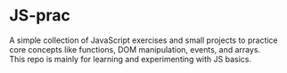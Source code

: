 # JS-prac

A simple collection of JavaScript exercises and small projects to practice core concepts like functions, DOM manipulation, events, and arrays.  
This repo is mainly for learning and experimenting with JS basics.
